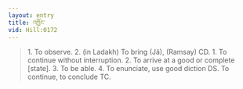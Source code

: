 ```yaml
---
layout: entry
title: འཁྱོང་
vid: Hill:0172
---
```

> 1\. To observe\. 2\. (in Ladakh) To bring (Jä), (Ramsay) CD\. 1\. To continue without interruption\. 2\. To arrive at a good or complete [state]\. 3\. To be able\. 4\. To enunciate, use good diction DS\. To continue, to conclude TC\.


